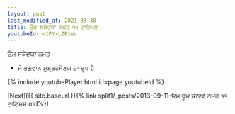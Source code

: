 ```yaml
---
layout: post
last_modified_at: 2021-03-30
title: ਓਮ ਸਕੰਦਯਾ ਨਮਹ ੧੧ ਟਾਇਮਸ
youtubeId: m1PYxLZB1ec
---
```

 
 
 ਓਮ ਸਕੰਦਯਾ ਨਮਹ  
 
 -  ਜੋ ਭਗਵਾਨ ਸੁਬ੍ਰਹਮੱਣਯ ਦਾ ਰੂਪ ਹੈ 
 
  
 
  
 
 
 
 
 
 


{% include youtubePlayer.html id=page.youtubeId %}
 
[Next]({{ site.baseurl }}{% link  split1/_posts/2013-09-11-ਓਮ ਧੂਮ ਕੇਠਾਵੇ ਨਮਹ ੧੧ ਟਾਇਮਸ.md%})
 
